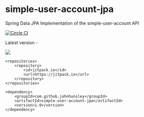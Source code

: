 # simple-user-account-jpa
Spring Data JPA Implementation of the simple-user-account API

[![Circle CI](https://circleci.com/gh/johnhunsley/simple-user-account-jpa.svg?style=svg)](https://circleci.com/gh/johnhunsley/simple-user-account-jpa)

Latest version -

[![](https://jitpack.io/v/johnhunsley/simple-user-account-jpa.svg)](https://jitpack.io/#johnhunsley/simple-user-account-jpa)

    <repositories>
		<repository>
		    <id>jitpack.io</id>
		    <url>https://jitpack.io</url>
		</repository>
	</repositories>

	<dependency>
        <groupId>com.github.johnhunsley</groupId>
        <artifactId>simple-user-account-jpa</artifactId>
        <version>1.0</version>
    </dependency>
